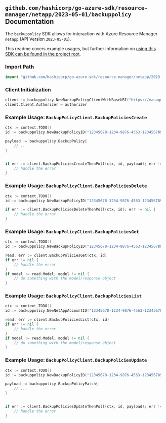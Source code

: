 
## `github.com/hashicorp/go-azure-sdk/resource-manager/netapp/2023-05-01/backuppolicy` Documentation

The `backuppolicy` SDK allows for interaction with Azure Resource Manager `netapp` (API Version `2023-05-01`).

This readme covers example usages, but further information on [using this SDK can be found in the project root](https://github.com/hashicorp/go-azure-sdk/tree/main/docs).

### Import Path

```go
import "github.com/hashicorp/go-azure-sdk/resource-manager/netapp/2023-05-01/backuppolicy"
```


### Client Initialization

```go
client := backuppolicy.NewBackupPolicyClientWithBaseURI("https://management.azure.com")
client.Client.Authorizer = authorizer
```


### Example Usage: `BackupPolicyClient.BackupPoliciesCreate`

```go
ctx := context.TODO()
id := backuppolicy.NewBackupPolicyID("12345678-1234-9876-4563-123456789012", "example-resource-group", "netAppAccountName", "backupPolicyName")

payload := backuppolicy.BackupPolicy{
	// ...
}


if err := client.BackupPoliciesCreateThenPoll(ctx, id, payload); err != nil {
	// handle the error
}
```


### Example Usage: `BackupPolicyClient.BackupPoliciesDelete`

```go
ctx := context.TODO()
id := backuppolicy.NewBackupPolicyID("12345678-1234-9876-4563-123456789012", "example-resource-group", "netAppAccountName", "backupPolicyName")

if err := client.BackupPoliciesDeleteThenPoll(ctx, id); err != nil {
	// handle the error
}
```


### Example Usage: `BackupPolicyClient.BackupPoliciesGet`

```go
ctx := context.TODO()
id := backuppolicy.NewBackupPolicyID("12345678-1234-9876-4563-123456789012", "example-resource-group", "netAppAccountName", "backupPolicyName")

read, err := client.BackupPoliciesGet(ctx, id)
if err != nil {
	// handle the error
}
if model := read.Model; model != nil {
	// do something with the model/response object
}
```


### Example Usage: `BackupPolicyClient.BackupPoliciesList`

```go
ctx := context.TODO()
id := backuppolicy.NewNetAppAccountID("12345678-1234-9876-4563-123456789012", "example-resource-group", "netAppAccountName")

read, err := client.BackupPoliciesList(ctx, id)
if err != nil {
	// handle the error
}
if model := read.Model; model != nil {
	// do something with the model/response object
}
```


### Example Usage: `BackupPolicyClient.BackupPoliciesUpdate`

```go
ctx := context.TODO()
id := backuppolicy.NewBackupPolicyID("12345678-1234-9876-4563-123456789012", "example-resource-group", "netAppAccountName", "backupPolicyName")

payload := backuppolicy.BackupPolicyPatch{
	// ...
}


if err := client.BackupPoliciesUpdateThenPoll(ctx, id, payload); err != nil {
	// handle the error
}
```
